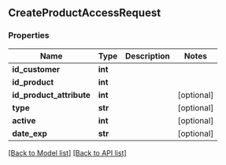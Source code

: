 ## CreateProductAccessRequest

### Properties
Name | Type | Description | Notes
------------ | ------------- | ------------- | -------------
**id_customer** | **int** |  | 
**id_product** | **int** |  | 
**id_product_attribute** | **int** |  | [optional] 
**type** | **str** |  | [optional] 
**active** | **int** |  | [optional] 
**date_exp** | **str** |  | [optional] 

[[Back to Model list]](#documentation-for-models) [[Back to API list]](#documentation-for-api-endpoints)


